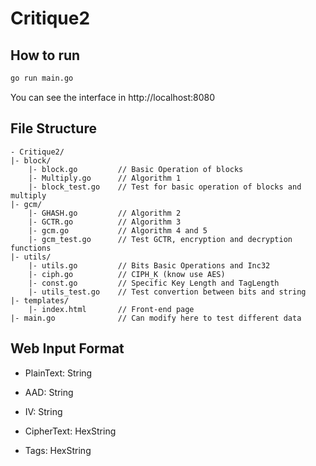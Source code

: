 # Critique2 

## How to run 

```bash
go run main.go
```

You can see the interface in http://localhost:8080

## File Structure 
```
- Critique2/
|- block/
    |- block.go         // Basic Operation of blocks
    |- Multiply.go      // Algorithm 1 
    |- block_test.go    // Test for basic operation of blocks and multiply
|- gcm/ 
    |- GHASH.go         // Algorithm 2
    |- GCTR.go          // Algorithm 3
    |- gcm.go           // Algorithm 4 and 5 
    |- gcm_test.go      // Test GCTR, encryption and decryption functions 
|- utils/ 
    |- utils.go         // Bits Basic Operations and Inc32 
    |- ciph.go          // CIPH_K (know use AES) 
    |- const.go         // Specific Key Length and TagLength 
    |- utils_test.go    // Test convertion between bits and string 
|- templates/
    |- index.html       // Front-end page 
|- main.go              // Can modify here to test different data 
```

## Web Input Format
* PlainText: String 
* AAD: String 
* IV: String 

* CipherText: HexString
* Tags: HexString 